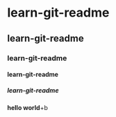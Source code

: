 # learn-git-readme
## learn-git-readme
### learn-git-readme
#### learn-git-readme
##### learn-git-readme
__hello world__+b
